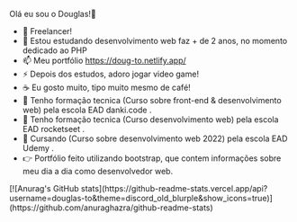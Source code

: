 Olá eu sou o Douglas!👋

- 🔭 Freelancer!
- 🌱 Estou estudando desenvolvimento web faz + de 2 anos, no momento dedicado ao PHP
- 📫 Meu portfólio https://doug-to.netlify.app/
- ⚡ Depois dos estudos, adoro jogar video game!
- ☕ Eu gosto muito, tipo muito mesmo de café!
- 📜 Tenho formação tecnica (Curso sobre front-end & desenvolvimento web) pela escola EAD danki.code .
- 📜 Tenho formação tecnica (Curso desenvolvimento web) pela escola EAD rocketseet .
- 📜 Cursando (Curso sobre desenvolvimento web 2022) pela escola EAD Udemy .
- 👉 Portfólio feito utilizando bootstrap, que contem informações sobre meu dia a dia como desenvolvedor web.

<div style="display:flex; align-items:center;">
  [![Anurag's GitHub stats](https://github-readme-stats.vercel.app/api?username=douglas-to&theme=discord_old_blurple&show_icons=true)]      (https://github.com/anuraghazra/github-readme-stats)
</div>

